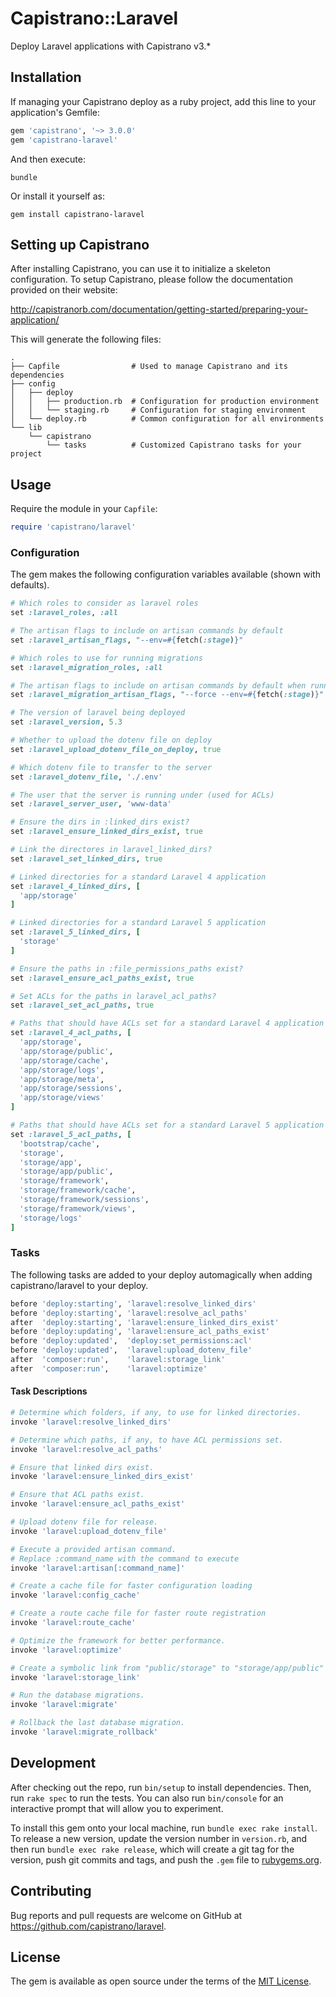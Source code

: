 # Capistrano::Laravel

Deploy Laravel applications with Capistrano v3.*

## Installation

If managing your Capistrano deploy as a ruby project, add this line to your
application's Gemfile:

```ruby
gem 'capistrano', '~> 3.0.0'
gem 'capistrano-laravel'
```

And then execute:

```shell
bundle
```

Or install it yourself as:

```shell
gem install capistrano-laravel
```

## Setting up Capistrano

After installing Capistrano, you can use it to initialize a skeleton
configuration. To setup Capistrano, please follow the documentation
provided on their website:

http://capistranorb.com/documentation/getting-started/preparing-your-application/

This will generate the following files:

```
.
├── Capfile                # Used to manage Capistrano and its dependencies
├── config
│   ├── deploy
│   │   ├── production.rb  # Configuration for production environment
│   │   └── staging.rb     # Configuration for staging environment
│   └── deploy.rb          # Common configuration for all environments
└── lib
    └── capistrano
        └── tasks          # Customized Capistrano tasks for your project
```

## Usage

Require the module in your `Capfile`:

```ruby
require 'capistrano/laravel'
```

### Configuration

The gem makes the following configuration variables available (shown with defaults).

```ruby
# Which roles to consider as laravel roles
set :laravel_roles, :all

# The artisan flags to include on artisan commands by default
set :laravel_artisan_flags, "--env=#{fetch(:stage)}"

# Which roles to use for running migrations
set :laravel_migration_roles, :all

# The artisan flags to include on artisan commands by default when running migrations
set :laravel_migration_artisan_flags, "--force --env=#{fetch(:stage)}"

# The version of laravel being deployed
set :laravel_version, 5.3

# Whether to upload the dotenv file on deploy
set :laravel_upload_dotenv_file_on_deploy, true

# Which dotenv file to transfer to the server
set :laravel_dotenv_file, './.env'

# The user that the server is running under (used for ACLs)
set :laravel_server_user, 'www-data'

# Ensure the dirs in :linked_dirs exist?
set :laravel_ensure_linked_dirs_exist, true

# Link the directores in laravel_linked_dirs?
set :laravel_set_linked_dirs, true

# Linked directories for a standard Laravel 4 application
set :laravel_4_linked_dirs, [
  'app/storage'
]

# Linked directories for a standard Laravel 5 application
set :laravel_5_linked_dirs, [
  'storage'
]

# Ensure the paths in :file_permissions_paths exist?
set :laravel_ensure_acl_paths_exist, true

# Set ACLs for the paths in laravel_acl_paths?
set :laravel_set_acl_paths, true

# Paths that should have ACLs set for a standard Laravel 4 application
set :laravel_4_acl_paths, [
  'app/storage',
  'app/storage/public',
  'app/storage/cache',
  'app/storage/logs',
  'app/storage/meta',
  'app/storage/sessions',
  'app/storage/views'
]

# Paths that should have ACLs set for a standard Laravel 5 application
set :laravel_5_acl_paths, [
  'bootstrap/cache',
  'storage',
  'storage/app',
  'storage/app/public',
  'storage/framework',
  'storage/framework/cache',
  'storage/framework/sessions',
  'storage/framework/views',
  'storage/logs'
]
```

### Tasks

The following tasks are added to your deploy automagically when adding
capistrano/laravel to your deploy.

```ruby
before 'deploy:starting', 'laravel:resolve_linked_dirs'
before 'deploy:starting', 'laravel:resolve_acl_paths'
after  'deploy:starting', 'laravel:ensure_linked_dirs_exist'
before 'deploy:updating', 'laravel:ensure_acl_paths_exist'
before 'deploy:updated',  'deploy:set_permissions:acl'
before 'deploy:updated',  'laravel:upload_dotenv_file'
after  'composer:run',    'laravel:storage_link'
after  'composer:run',    'laravel:optimize'
```

#### Task Descriptions

```ruby
# Determine which folders, if any, to use for linked directories.
invoke 'laravel:resolve_linked_dirs'

# Determine which paths, if any, to have ACL permissions set.
invoke 'laravel:resolve_acl_paths'

# Ensure that linked dirs exist.
invoke 'laravel:ensure_linked_dirs_exist'

# Ensure that ACL paths exist.
invoke 'laravel:ensure_acl_paths_exist'

# Upload dotenv file for release.
invoke 'laravel:upload_dotenv_file'

# Execute a provided artisan command.
# Replace :command_name with the command to execute
invoke 'laravel:artisan[:command_name]'

# Create a cache file for faster configuration loading
invoke 'laravel:config_cache'

# Create a route cache file for faster route registration
invoke 'laravel:route_cache'

# Optimize the framework for better performance.
invoke 'laravel:optimize'

# Create a symbolic link from "public/storage" to "storage/app/public"
invoke 'laravel:storage_link'

# Run the database migrations.
invoke 'laravel:migrate'

# Rollback the last database migration.
invoke 'laravel:migrate_rollback'
```

## Development

After checking out the repo, run `bin/setup` to install dependencies. Then, run
`rake spec` to run the tests. You can also run `bin/console` for an interactive
prompt that will allow you to experiment.

To install this gem onto your local machine, run `bundle exec rake install`. To
release a new version, update the version number in `version.rb`, and then run
`bundle exec rake release`, which will create a git tag for the version, push
git commits and tags, and push the `.gem` file to [rubygems.org](https://rubygems.org).

## Contributing

Bug reports and pull requests are welcome on GitHub at https://github.com/capistrano/laravel.

## License

The gem is available as open source under the terms of the [MIT License](http://opensource.org/licenses/MIT).
